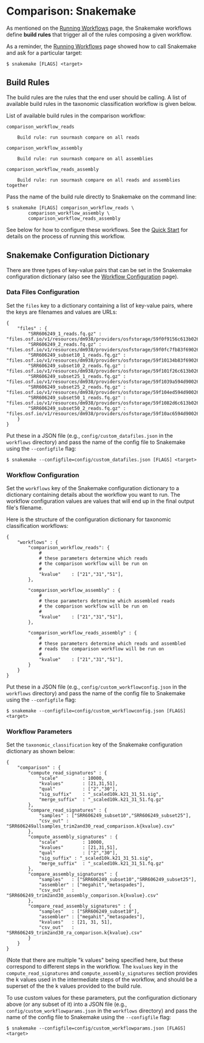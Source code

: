 # Comparison: Snakemake

As mentioned on the [Running Workflows](running_workflows.md) page,
the Snakemake workflows define **build rules** that trigger all of
the rules composing a given workflow.

As a reminder, the [Running Workflows](running_workflows.md) page 
showed how to call Snakemake and ask for a particular target:

```
$ snakemake [FLAGS] <target>
```

## Build Rules

The build rules are the rules that the end user should be calling.
A list of available build rules in the taxonomic classification 
workflow is given below.

List of available build rules in the comparison workflow:

```
comparison_workflow_reads
    
    Build rule: run sourmash compare on all reads
    
comparison_workflow_assembly
    
    Build rule: run sourmash compare on all assemblies
    
comparison_workflow_reads_assembly
    
    Build rule: run sourmash compare on all reads and assemblies together
```  

Pass the name of the build rule directly to Snakemake
on the command line:

```
$ snakemake [FLAGS] comparison_workflow_reads \
        comparison_workflow_assembly \
        comparison_workflow_reads_assembly
```

See below for how to configure these workflows.  See the [Quick
Start](quickstart.md) for details on the process of running this workflow.


## Snakemake Configuration Dictionary

There are three types of key-value pairs that can be set in the 
Snakemake configuration dictionary (also see the 
[Workflow Configuration](config.md) page).

### Data Files Configuration

Set the `files` key to a dictionary containing
a list of key-value pairs, where the keys are 
filenames and values are URLs:

```
{
    "files" : {
        "SRR606249_1_reads.fq.gz" :           "files.osf.io/v1/resources/dm938/providers/osfstorage/59f0f9156c613b026430dbc7",
        "SRR606249_2_reads.fq.gz" :           "files.osf.io/v1/resources/dm938/providers/osfstorage/59f0fc7fb83f69026076be47",
        "SRR606249_subset10_1_reads.fq.gz" :  "files.osf.io/v1/resources/dm938/providers/osfstorage/59f10134b83f69026377611b",
        "SRR606249_subset10_2_reads.fq.gz" :  "files.osf.io/v1/resources/dm938/providers/osfstorage/59f101f26c613b026330e53a",
        "SRR606249_subset25_1_reads.fq.gz" :  "files.osf.io/v1/resources/dm938/providers/osfstorage/59f1039a594d900263120c38",
        "SRR606249_subset25_2_reads.fq.gz" :  "files.osf.io/v1/resources/dm938/providers/osfstorage/59f104ed594d90026411f486",
        "SRR606249_subset50_1_reads.fq.gz" :  "files.osf.io/v1/resources/dm938/providers/osfstorage/59f1082d6c613b026430e5cf",
        "SRR606249_subset50_2_reads.fq.gz" :  "files.osf.io/v1/resources/dm938/providers/osfstorage/59f10ac6594d900262123e77",
    }
}
```

Put these in a JSON file (e.g., `config/custom_datafiles.json` 
in the `workflows` directory) and pass the name of the config file
to Snakemake using the `--configfile` flag:

```
$ snakemake --configfile=config/custom_datafiles.json [FLAGS] <target>
```

### Workflow Configuration

Set the `workflows` key of the Snakemake configuration dictionary to a
dictionary containing details about the workflow you want to run.  The workflow
configuration values are values that will end up in the final output file's
filename.

Here is the structure of the configuration dictionary
for taxonomic classification workflows:

```
{
    "workflows" : {
        "comparison_workflow_reads": {
            #
            # these parameters determine which reads
            # the comparison workflow will be run on
            # 
            "kvalue"    : ["21","31","51"],
        },

        "comparison_workflow_assembly" : {
            #
            # these parameters determine which assembled reads
            # the comparison workflow will be run on
            # 
            "kvalue"    : ["21","31","51"],
        },

        "comparison_workflow_reads_assembly" : {
            #
            # these parameters determine which reads and assembled 
            # reads the comparison workflow will be run on
            # 
            "kvalue"    : ["21","31","51"],
        }
    }
}
```

Put these in a JSON file (e.g., `config/custom_workflowconfig.json` 
in the `workflows` directory) and pass the name of the config file
to Snakemake using the `--configfile` flag:

```
$ snakemake --configfile=config/custom_workflowconfig.json [FLAGS] <target>
```

### Workflow Parameters

Set the `taxonomic_classification` key of the Snakemake configuration dictionary
as shown below:

```
{
    "comparison" : {
        "compute_read_signatures" : {
            "scale"         : 10000,
            "kvalues"       : [21,31,51],
            "qual"          : ["2","30"],
            "sig_suffix"    : "_scaled10k.k21_31_51.sig", 
            "merge_suffix"  : "_scaled10k.k21_31_51.fq.gz"
        },
        "compare_read_signatures" : {
            "samples" : ["SRR606249_subset10","SRR606249_subset25"],
            "csv_out" : "SRR606249allsamples_trim2and30_read_comparison.k{kvalue}.csv"
        },
        "compute_assembly_signatures" : {
            "scale"         : 10000,
            "kvalues"       : [21,31,51],
            "qual"          : ["2","30"],
            "sig_suffix" : "_scaled10k.k21_31_51.sig",
            "merge_suffix"  : "_scaled10k.k21_31_51.fq.gz"
        },
        "compare_assembly_signatures" : {
            "samples"   : ["SRR606249_subset10","SRR606249_subset25"],
            "assembler" : ["megahit","metaspades"],
            "csv_out"   : "SRR606249_trim2and30_assembly_comparison.k{kvalue}.csv"
        },
        "compare_read_assembly_signatures" : {
            "samples"   : ["SRR606249_subset10"],
            "assembler" : ["megahit","metaspades"],
            "kvalues"   : [21, 31, 51],
            "csv_out"   : "SRR606249_trim2and30_ra_comparison.k{kvalue}.csv"
        }
    }
}
```

(Note that there are multiple "k values" being specified here, but these
correspond to different steps in the workflow. The `kvalues` key in
the `compute_read_signatures` and `compute_assembly_signatures` section
provides the k values used in the intermediate steps of the workflow,
and should be a superset of the the k values provided to the build rule.

To use custom values for these parameters, put the configuration dictionary
above (or any subset of it) into a JSON file (e.g.,
`config/custom_workflowparams.json` in the `workflows` directory) and pass the
name of the config file to Snakemake using the `--configfile` flag:

```
$ snakemake --configfile=config/custom_workflowparams.json [FLAGS] <target>
```


